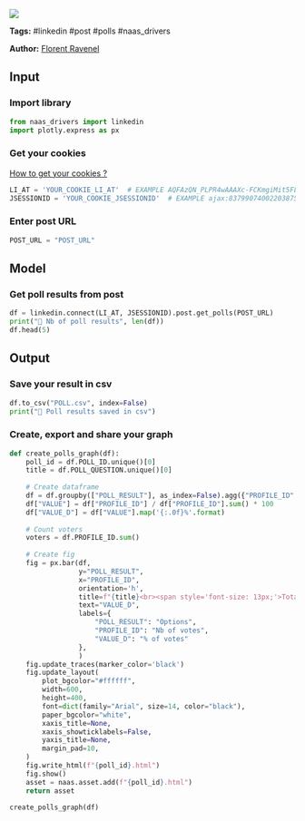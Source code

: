 <a href="https://app.naas.ai/user-redirect/naas/downloader?url=https://raw.githubusercontent.com/jupyter-naas/awesome-notebooks/master/LinkedIn/LinkedIn_Get_polls_from_post.ipynb" target="_parent"><img src="https://naasai-public.s3.eu-west-3.amazonaws.com/open_in_naas.svg"/></a>

**Tags:** #linkedin #post #polls #naas_drivers

**Author:** [Florent Ravenel](https://www.linkedin.com/in/florent-ravenel/)

## Input

### Import library


```python
from naas_drivers import linkedin
import plotly.express as px
```

### Get your cookies
<a href='https://www.notion.so/LinkedIn-driver-Get-your-cookies-d20a8e7e508e42af8a5b52e33f3dba75'>How to get your cookies ?</a>


```python
LI_AT = 'YOUR_COOKIE_LI_AT'  # EXAMPLE AQFAzQN_PLPR4wAAAXc-FCKmgiMit5FLdY1af3-2
JSESSIONID = 'YOUR_COOKIE_JSESSIONID'  # EXAMPLE ajax:8379907400220387585
```

### Enter post URL


```python
POST_URL = "POST_URL"
```

## Model

### Get poll results from post


```python
df = linkedin.connect(LI_AT, JSESSIONID).post.get_polls(POST_URL)
print("📝 Nb of poll results", len(df))
df.head(5)
```

## Output

### Save your result in csv


```python
df.to_csv("POLL.csv", index=False)
print("💾 Poll results saved in csv")
```

### Create, export and share your graph


```python
def create_polls_graph(df):
    poll_id = df.POLL_ID.unique()[0]
    title = df.POLL_QUESTION.unique()[0]
    
    # Create dataframe
    df = df.groupby(["POLL_RESULT"], as_index=False).agg({"PROFILE_ID": "count"})
    df["VALUE"] = df["PROFILE_ID"] / df["PROFILE_ID"].sum() * 100
    df["VALUE_D"] = df["VALUE"].map('{:.0f}%'.format)
    
    # Count voters
    voters = df.PROFILE_ID.sum()
    
    # Create fig
    fig = px.bar(df,
                 y="POLL_RESULT",
                 x="PROFILE_ID",
                 orientation='h',
                 title=f"{title}<br><span style='font-size: 13px;'>Total amount of votes: {voters}</span>",
                 text="VALUE_D",
                 labels={
                     "POLL_RESULT": "Options",
                     "PROFILE_ID": "Nb of votes",
                     "VALUE_D": "% of votes"
                 },
                 )
    fig.update_traces(marker_color='black')
    fig.update_layout(
        plot_bgcolor="#ffffff",
        width=600,
        height=400,
        font=dict(family="Arial", size=14, color="black"),
        paper_bgcolor="white",
        xaxis_title=None,
        xaxis_showticklabels=False,
        yaxis_title=None,
        margin_pad=10,
    )
    fig.write_html(f"{poll_id}.html")
    fig.show()
    asset = naas.asset.add(f"{poll_id}.html")
    return asset

create_polls_graph(df)
```
